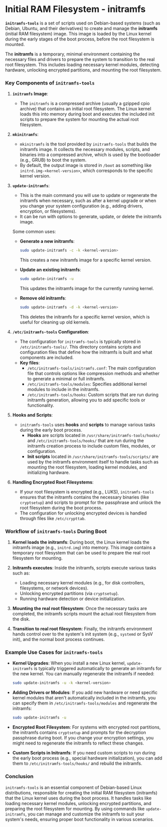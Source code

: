 # Initial RAM Filesystem - initramfs

**`initramfs-tools`** is a set of scripts used on Debian-based systems (such as Debian, Ubuntu, and their derivatives) to create and manage the **initramfs** (initial RAM filesystem) image. This image is loaded by the Linux kernel during the early stages of the boot process, before the root filesystem is mounted.

The **initramfs** is a temporary, minimal environment containing the necessary files and drivers to prepare the system to transition to the real root filesystem. This includes loading necessary kernel modules, detecting hardware, unlocking encrypted partitions, and mounting the root filesystem.

### Key Components of `initramfs-tools`

1. **`initramfs` Image**: 
   - The `initramfs` is a compressed archive (usually a gzipped cpio archive) that contains an initial root filesystem. The Linux kernel loads this into memory during boot and executes the included init scripts to prepare the system for mounting the actual root filesystem.
   
2. **`mkinitramfs`**:
   - `mkinitramfs` is the tool provided by `initramfs-tools` that builds the initramfs image. It collects the necessary modules, scripts, and binaries into a compressed archive, which is used by the bootloader (e.g., GRUB) to boot the system.
   - By default, the output image is stored in `/boot` as something like `initrd.img-<kernel-version>`, which corresponds to the specific kernel version.

3. **`update-initramfs`**:
   - This is the main command you will use to update or regenerate the initramfs when necessary, such as after a kernel upgrade or when you change your system configuration (e.g., adding drivers, encryption, or filesystems). 
   - It can be run with options to generate, update, or delete the initramfs image.
   
   Some common uses:
   - **Generate a new initramfs**:
     ```bash
     sudo update-initramfs -c -k <kernel-version>
     ```
     This creates a new initramfs image for a specific kernel version.
   
   - **Update an existing initramfs**:
     ```bash
     sudo update-initramfs -u
     ```
     This updates the initramfs image for the currently running kernel.
   
   - **Remove old initramfs**:
     ```bash
     sudo update-initramfs -d -k <kernel-version>
     ```
     This deletes the initramfs for a specific kernel version, which is useful for cleaning up old kernels.

4. **`/etc/initramfs-tools` Configuration**:
   - The configuration for `initramfs-tools` is typically stored in `/etc/initramfs-tools/`. This directory contains scripts and configuration files that define how the initramfs is built and what components are included.
   - **Key files**:
     - `/etc/initramfs-tools/initramfs.conf`: The main configuration file that controls options like compression methods and whether to generate a minimal or full initramfs.
     - `/etc/initramfs-tools/modules`: Specifies additional kernel modules to include in the initramfs.
     - `/etc/initramfs-tools/hooks`: Custom scripts that are run during initramfs generation, allowing you to add specific tools or functionality.

5. **Hooks and Scripts**:
   - `initramfs-tools` uses **hooks** and **scripts** to manage various tasks during the early boot process.
     - **Hooks** are scripts located in `/usr/share/initramfs-tools/hooks/` and `/etc/initramfs-tools/hooks/` that are run during the initramfs creation process to include custom files, modules, or configuration.
     - **Init scripts** located in `/usr/share/initramfs-tools/scripts/` are used by the initramfs environment itself to handle tasks such as mounting the root filesystem, loading kernel modules, and initializing hardware.

6. **Handling Encrypted Root Filesystems**:
   - If your root filesystem is encrypted (e.g., LUKS), `initramfs-tools` ensures that the initramfs contains the necessary binaries (like `cryptsetup`) and scripts to prompt for the passphrase and unlock the root filesystem during the boot process.
   - The configuration for unlocking encrypted devices is handled through files like `/etc/crypttab`.

### Workflow of `initramfs-tools` During Boot

1. **Kernel loads the initramfs**: During boot, the Linux kernel loads the initramfs image (e.g., `initrd.img`) into memory. This image contains a temporary root filesystem that can be used to prepare the real root filesystem for mounting.

2. **Initramfs executes**: Inside the initramfs, scripts execute various tasks such as:
   - Loading necessary kernel modules (e.g., for disk controllers, filesystems, or network devices).
   - Unlocking encrypted partitions (via `cryptsetup`).
   - Running hardware detection or device initialization.

3. **Mounting the real root filesystem**: Once the necessary tasks are completed, the initramfs scripts mount the actual root filesystem from the disk.

4. **Transition to real root filesystem**: Finally, the initramfs environment hands control over to the system's init system (e.g., `systemd` or SysV init), and the normal boot process continues.

### Example Use Cases for `initramfs-tools`

- **Kernel Upgrades**: When you install a new Linux kernel, `update-initramfs` is typically triggered automatically to generate an initramfs for the new kernel. You can manually regenerate the initramfs if needed:
  ```bash
  sudo update-initramfs -u -k <kernel-version>
  ```

- **Adding Drivers or Modules**: If you add new hardware or need specific kernel modules that aren't automatically included in the initramfs, you can specify them in `/etc/initramfs-tools/modules` and regenerate the initramfs:
  ```bash
  sudo update-initramfs -u
  ```

- **Encrypted Root Filesystem**: For systems with encrypted root partitions, the initramfs contains `cryptsetup` and prompts for the decryption passphrase during boot. If you change your encryption settings, you might need to regenerate the initramfs to reflect these changes.

- **Custom Scripts in Initramfs**: If you need custom scripts to run during the early boot process (e.g., special hardware initialization), you can add them to `/etc/initramfs-tools/hooks/` and rebuild the initramfs.

### Conclusion

`initramfs-tools` is an essential component of Debian-based Linux distributions, responsible for creating the initial RAM filesystem (initramfs) that the Linux kernel uses during the boot process. It handles tasks like loading necessary kernel modules, unlocking encrypted partitions, and preparing the root filesystem for mounting. By using commands like `update-initramfs`, you can manage and customize the initramfs to suit your system's needs, ensuring proper boot functionality in various scenarios.